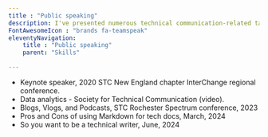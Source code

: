 ```yaml
---
title : "Public speaking"
description: I've presented numerous technical communication-related talks &mdash; online and in-person &mdash; adding value, giving back, and promoting the profession.
FontAwesomeIcon : "brands fa-teamspeak"
eleventyNavigation:
    title : "Public speaking"
    parent: "Skills"

---
```


- Keynote speaker, 2020 STC New England chapter InterChange regional conference.
- Data analytics - Society for Technical Communication (video).
- Blogs, Vlogs, and Podcasts, STC Rochester Spectrum conference, 2023
- Pros and Cons of using Markdown for tech docs, March, 2024
- So you want to be a technical writer, June, 2024
